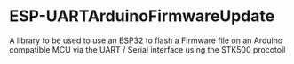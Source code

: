 # ESP-UARTArduinoFirmwareUpdate
A library to be used to use an ESP32 to flash a Firmware file on an Arduino compatible MCU via the UART / Serial interface  using the STK500 procotoll
